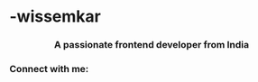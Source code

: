 # -wissemkar
<h3 align="center">A passionate frontend developer from India</h3>

<h3 align="left">Connect with me:</h3>
<p align="left">
</p>

